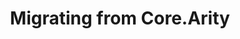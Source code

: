 ---
title: Migrating from Core.Arity
prev_doc: v2.0.0/migrating
next_doc: v2.0.0/migrating/from-core.lambda
---
